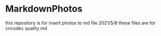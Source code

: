 # MarkdownPhotos
this repository is  for insert photos to md file
2021/5/8 these files are for cncodec quality md
